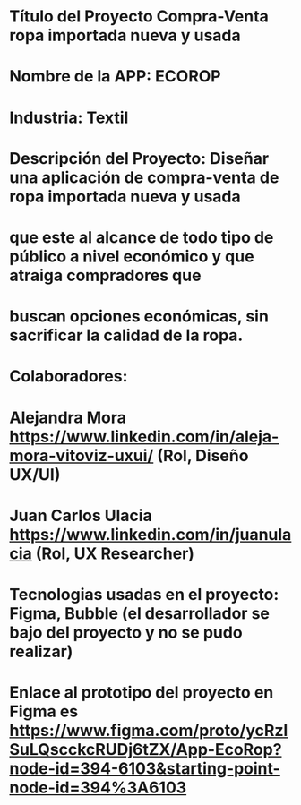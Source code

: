 # Título del Proyecto Compra-Venta ropa importada nueva y usada 
# Nombre de la APP: ECOROP
# Industria: Textil
# Descripción del Proyecto: Diseñar una aplicación de compra-venta de ropa importada nueva y usada
# que este al alcance de todo tipo de público a nivel económico y que atraiga compradores que 
# buscan opciones económicas, sin sacrificar la calidad de la ropa.
# Colaboradores:
# Alejandra Mora https://www.linkedin.com/in/aleja-mora-vitoviz-uxui/ (Rol, Diseño UX/UI)
# Juan Carlos Ulacia https://www.linkedin.com/in/juanulacia (Rol, UX Researcher)
# Tecnologias usadas en el proyecto: Figma, Bubble (el desarrollador se bajo del proyecto y no se pudo realizar)

# Enlace al prototipo del proyecto en Figma es https://www.figma.com/proto/ycRzlSuLQscckcRUDj6tZX/App-EcoRop?node-id=394-6103&starting-point-node-id=394%3A6103



